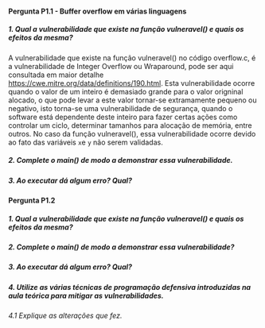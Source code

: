#### Pergunta P1.1 - Buffer overflow em várias linguagens 

##### 1. Qual a vulnerabilidade que existe na função vulneravel() e quais os efeitos da mesma? 
A vulnerabilidade que existe na função vulneravel() no código overflow.c, é a  vulnerabilidade de Integer Overflow ou Wraparound, pode ser aqui consultada  em maior detalhe https://cwe.mitre.org/data/definitions/190.html.
Esta vulnerabilidade ocorre quando o valor de um inteiro é demasiado grande para o valor origninal alocado, o que pode levar a este valor tornar-se extramamente pequeno ou negativo, isto torna-se uma vulnerabilidade de segurança, quando o software está dependente deste inteiro para fazer certas ações como controlar um ciclo, determinar tamanhos para alocação de memória, entre outros. No caso da função vulneravel(), essa vulnerabilidade ocorre devido ao fato das variáveis `x`e `y` não serem validadas.

##### 2. Complete o main() de modo a demonstrar essa vulnerabilidade.


##### 3. Ao executar dá algum erro? Qual?


#### Pergunta P1.2

##### 1. Qual a vulnerabilidade que existe na função vulneravel() e quais os efeitos da mesma?

##### 2. Complete o main() de modo a demonstrar essa vulnerabilidade?
##### 3. Ao executar dá algum erro? Qual?
##### 4. Utilize as várias técnicas de programação defensiva introduzidas na aula teórica para mitigar as vulnerabilidades.
###### 4.1 Explique as alterações que fez.
